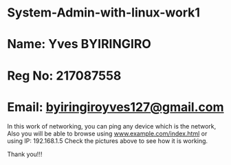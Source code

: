 # System-Admin-with-linux-work1




# Name: Yves BYIRINGIRO
# Reg No: 217087558
# Email: byiringiroyves127@gmail.com


In this work of networking, you can ping any device which is the network, Also you will be able to browse using www.example.com/index.html or using IP: 192.168.1.5
Check the pictures above to see how it is working.

Thank you!!!
